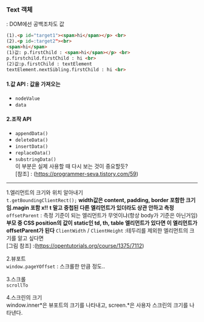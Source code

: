 ### Text 객체
: DOM에선 공백조차도 값
```html
(1).<p id="target1"><span>hi</span></p> <br>
(2).<p id=:target2"><br>
<span>hi</span>
(1)값: p.firstChild : <span>hi</span></p> <br>
p.firstchild.firstChild : hi <br>
(2)값:p.firstChild : textElement
textElement.nextSibling.firstChild : hi <br>
  ```

#### 1.값 API : 값을 가져오는
- `nodeValue`
- `data`
#### 2.조작 API
- `appendData()`
- `deleteData()`
- `insertData()`
- `replaceData()`
- `substringData()`
<br> 이 부분은 실제 사용할 때 다시 보는 것이 중요할듯? <br>
[참조] : (https://programmer-seva.tistory.com/59)

---
1.엘리먼트의 크기와 위치 알아내기 <br>
`t.getBoundingClientRect();`
  **width값은 content, padding, border 포함한 크기임.magin 포함 x!!**
  **t 말고 중첩된 다른 엘리먼트가 있더라도 상관 안하고 측정**
`offsetParent` : 측정 기준이 되는 엘리먼트가 무엇이냐(항상 body가 기준은 아닌거임)
  **부모 중 CSS position의 값이 static인 td, th, table 엘리먼트가 있다면 이 엘리먼트가 offsetParent가 된다**
`ClientWidth` / `ClientHeight` :테두리를 제외한 엘리먼트의 크기를 알고 싶다면<br>
[그림 참조] :(https://opentutorials.org/course/1375/7112)<br>

2.뷰포트<br>
`window.pageYOffset` : 스크롤한 만큼 정도..<br>

3.스크롤<br>
`scrollTo`<br>

4.스크린의 크기<br>
window.inner*은 뷰포트의 크기를 나타내고, screen.*은 사용자 스크린의 크기를 나타낸다.<br>
